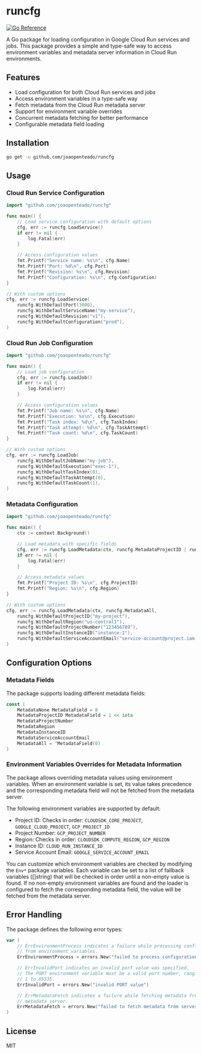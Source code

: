 # runcfg

[![Go Reference](https://pkg.go.dev/badge/github.com/joaopenteado/runcfg.svg)](https://pkg.go.dev/github.com/joaopenteado/runcfg)

A Go package for loading configuration in Google Cloud Run services and jobs.
This package provides a simple and type-safe way to access environment variables
and metadata server information in Cloud Run environments.

## Features

- Load configuration for both Cloud Run services and jobs
- Access environment variables in a type-safe way
- Fetch metadata from the Cloud Run metadata server
- Support for environment variable overrides
- Concurrent metadata fetching for better performance
- Configurable metadata field loading

## Installation

```bash
go get -u github.com/joaopenteado/runcfg
```

## Usage

### Cloud Run Service Configuration

```go
import "github.com/joaopenteado/runcfg"

func main() {
    // Load service configuration with default options
    cfg, err := runcfg.LoadService()
    if err != nil {
        log.Fatal(err)
    }

    // Access configuration values
    fmt.Printf("Service name: %s\n", cfg.Name)
    fmt.Printf("Port: %d\n", cfg.Port)
    fmt.Printf("Revision: %s\n", cfg.Revision)
    fmt.Printf("Configuration: %s\n", cfg.Configuration)
}
```

```go
// With custom options
cfg, err := runcfg.LoadService(
    runcfg.WithDefaultPort(3000),
    runcfg.WithDefaultServiceName("my-service"),
    runcfg.WithDefaultRevision("v1"),
    runcfg.WithDefaultConfiguration("prod"),
)
```

### Cloud Run Job Configuration

```go
import "github.com/joaopenteado/runcfg"

func main() {
    // Load job configuration
    cfg, err := runcfg.LoadJob()
    if err != nil {
        log.Fatal(err)
    }

    // Access configuration values
    fmt.Printf("Job name: %s\n", cfg.Name)
    fmt.Printf("Execution: %s\n", cfg.Execution)
    fmt.Printf("Task index: %d\n", cfg.TaskIndex)
    fmt.Printf("Task attempt: %d\n", cfg.TaskAttempt)
    fmt.Printf("Task count: %d\n", cfg.TaskCount)
}
```

```go
// With custom options
cfg, err := runcfg.LoadJob(
    runcfg.WithDefaultJobName("my-job"),
    runcfg.WithDefaultExecution("exec-1"),
    runcfg.WithDefaultTaskIndex(0),
    runcfg.WithDefaultTaskAttempt(0),
    runcfg.WithDefaultTaskCount(1),
)
```

### Metadata Configuration

```go
import "github.com/joaopenteado/runcfg"

func main() {
    ctx := context.Background()

    // Load metadata with specific fields
    cfg, err := runcfg.LoadMetadata(ctx, runcfg.MetadataProjectID | runcfg.MetadataRegion)
    if err != nil {
        log.Fatal(err)
    }

    // Access metadata values
    fmt.Printf("Project ID: %s\n", cfg.ProjectID)
    fmt.Printf("Region: %s\n", cfg.Region)
}
```

```go
// With custom options
cfg, err := runcfg.LoadMetadata(ctx, runcfg.MetadataAll,
    runcfg.WithDefaultProjectID("my-project"),
    runcfg.WithDefaultRegion("us-central1"),
    runcfg.WithDefaultProjectNumber("123456789"),
    runcfg.WithDefaultInstanceID("instance-1"),
    runcfg.WithDefaultServiceAccountEmail("service-account@project.iam.gserviceaccount.com"),
)
```

## Configuration Options

### Metadata Fields

The package supports loading different metadata fields:

```go
const (
    MetadataNone MetadataField = 0
    MetadataProjectID MetadataField = 1 << iota
    MetadataProjectNumber
    MetadataRegion
    MetadataInstanceID
    MetadataServiceAccountEmail
    MetadataAll = ^MetadataField(0)
)
```

### Environment Variables Overrides for Metadata Information

The package allows overriding metadata values using environment variables. When
an environment variable is set, its value takes precedence and the corresponding
metadata field will not be fetched from the metadata server.

The following environment variables are supported by default:

- Project ID: Checks in order: `CLOUDSDK_CORE_PROJECT`, `GOOGLE_CLOUD_PROJECT`, `GCP_PROJECT_ID`
- Project Number: `GCP_PROJECT_NUMBER`
- Region: Checks in order: `CLOUDSDK_COMPUTE_REGION`, `GCP_REGION`
- Instance ID: `CLOUD_RUN_INSTANCE_ID`
- Service Account Email: `GOOGLE_SERVICE_ACCOUNT_EMAIL`

You can customize which environment variables are checked by modifying the
`Env*` package variables. Each variable can be set to a list of fallback
variables ([]string) that will be checked in order until a non-empty value is
found. If no non-empty environment variables are found and the loader is
configured to fetch the corresponding metadata field, the value will be fetched
from the metadata server.

## Error Handling

The package defines the following error types:

```go
var (
    // ErrEnvironmentProcess indicates a failure while processing configuration
    // from environment variables.
    ErrEnvironmentProcess = errors.New("failed to process configuration from environment variables")

    // ErrInvalidPort indicates an invalid port value was specified.
    // The PORT environment variable must be a valid port number, ranging from
    // 1 to 65535.
    ErrInvalidPort = errors.New("invalid PORT value")

    // ErrMetadataFetch indicates a failure while fetching metadata from the
    // metadata server.
    ErrMetadataFetch = errors.New("failed to fetch metadata from server")
)
```

## License

MIT
